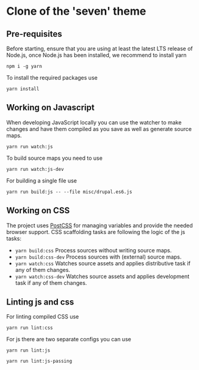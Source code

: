 # Clone of the 'seven' theme

## Pre-requisites
Before starting, ensure that you are using at least the latest LTS release of
Node.js, once Node.js has been installed, we recommend to install yarn
```
npm i -g yarn
```

To install the required packages use
```
yarn install
```

## Working on Javascript
When developing JavaScript locally you can use the watcher to make changes and
have them compiled as you save as well as generate source maps.

```
yarn run watch:js
```

To build source maps you need to use

```
yarn run watch:js-dev
```

For building a single file use
```
yarn run build:js -- --file misc/drupal.es6.js
```

## Working on CSS
The project uses [PostCSS](https://postcss.org/) for managing variables and
provide the needed browser support. CSS scaffolding tasks are following the
logic of the js tasks:

  * `yarn build:css`
    Process sources without writing source maps.
  * `yarn build:css-dev`
    Process sources with (external) source maps.
  * `yarn watch:css`
    Watches source assets and applies distributive task if any of them changes.
  * `yarn watch:css-dev`
    Watches source assets and applies development task if any of them changes.

## Linting js and css
For linting compiled CSS use
```
yarn run lint:css
```

For js there are two separate configs you can use
```
yarn run lint:js

yarn run lint:js-passing
```
